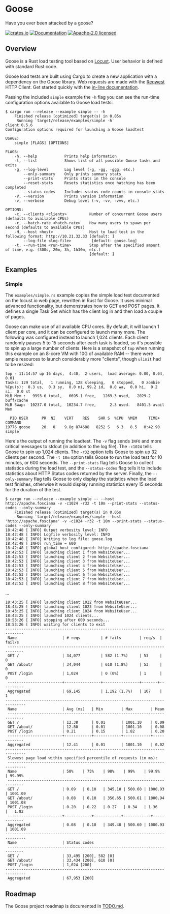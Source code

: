 # Goose

Have you ever been attacked by a goose?

[![crates.io](https://img.shields.io/crates/v/goose.svg)](https://crates.io/crates/goose)
[![Documentation](https://docs.rs/goose/badge.svg)](https://docs.rs/goose)
[![Apache-2.0 licensed](https://img.shields.io/crates/l/goose.svg)](./LICENSE)

## Overview

Goose is a Rust load testing tool based on [Locust](https://locust.io/).
User behavior is defined with standard Rust code.

Goose load tests are built using Cargo to create a new application with a
dependency on the Goose library. Web requests are made with the
[Reqwest](https://docs.rs/reqwest) HTTP Client. Get started quickly with the
[in-line documentation](https://docs.rs/goose/*/goose/#creating-a-simple-goose-load-test).

Passing the included `simple` example the `-h` flag you can see the
run-time configuration options available to Goose load tests:

```
$ cargo run --release --example simple -- -h
    Finished release [optimized] target(s) in 0.05s
     Running `target/release/examples/simple -h`
client 0.5.6
Configuration options required for launching a Goose loadtest

USAGE:
    simple [FLAGS] [OPTIONS]

FLAGS:
    -h, --help            Prints help information
    -l, --list            Shows list of all possible Goose tasks and exits
    -g, --log-level       Log level (-g, -gg, -ggg, etc.)
        --only-summary    Only prints summary stats
        --print-stats     Prints stats in the console
        --reset-stats     Resets statistics once hatching has been completed
        --status-codes    Includes status code counts in console stats
    -V, --version         Prints version information
    -v, --verbose         Debug level (-v, -vv, -vvv, etc.)

OPTIONS:
    -c, --clients <clients>          Number of concurrent Goose users (defaults to available CPUs)
    -r, --hatch-rate <hatch-rate>    How many users to spawn per second (defaults to available CPUs)
    -H, --host <host>                Host to load test in the following format: http://10.21.32.33 [default: ]
        --log-file <log-file>         [default: goose.log]
    -t, --run-time <run-time>        Stop after the specified amount of time, e.g. (300s, 20m, 3h, 1h30m, etc.)
                                     [default: ]
```

## Examples

### Simple

The `examples/simple.rs` example copies the simple load test documented on the locust.io web page, rewritten in Rust for Goose. It uses minimal advanced functionality, but demonstrates how to GET and POST pages. It defines a single Task Set which has the client log in and then load a couple of pages.

Goose can make use of all available CPU cores. By default, it will launch 1 client per core, and it can be configured to launch many more. The following was configured instead to launch 1,024 clients. Each client randomly pauses 5 to 15 seconds after each task is loaded, so it's possible to spin up a large number of clients. Here is a snapshot of `top` when running this example on an 8-core VM with 10G of available RAM -- there were ample resources to launch considerably more "clients", though `ulimit` had to be resized:

```
top - 11:14:57 up 16 days,  4:40,  2 users,  load average: 0.00, 0.04, 0.01
Tasks: 129 total,   1 running, 128 sleeping,   0 stopped,   0 zombie
%Cpu(s):  0.3 us,  0.3 sy,  0.0 ni, 99.2 id,  0.0 wa,  0.0 hi,  0.2 si,  0.0 st
MiB Mem :   9993.6 total,   6695.1 free,   1269.3 used,   2029.2 buff/cache
MiB Swap:  10237.0 total,  10234.7 free,      2.3 used.   8401.5 avail Mem 

  PID USER      PR  NI    VIRT    RES    SHR S  %CPU  %MEM     TIME+ COMMAND                                                   
19776 goose     20   0    9.8g 874688   8252 S   6.3   8.5   0:42.90 simple                                                    
```

Here's the output of running the loadtest. The `-v` flag sends `INFO` and more critical messages to stdout (in addition to the log file). The `-c1024` tells Goose to spin up 1,024 clients. The `-r32` option tells Goose to spin up 32 clients per second. The `-t 10m` option tells Goose to run the load test for 10 minutes, or 600 seconds. The `--print-stats` flag tells Goose to collect statistics during the load test, and the `--status-codes` flag tells it to include statistics about HTTP Status codes returned by the server. Finally, the `--only-summary` flag tells Goose to only display the statistics when the load test finishes, otherwise it would display running statistics every 15 seconds for the duration of the test.

```
$ cargo run --release --example simple -- --host http://apache.fosciana -v -c1024 -r32 -t 10m --print-stats --status-codes --only-summary
    Finished release [optimized] target(s) in 0.05s
     Running `target/release/examples/simple --host 'http://apache.fosciana' -v -c1024 -r32 -t 10m --print-stats --status-codes --only-summary`
18:42:48 [ INFO] Output verbosity level: INFO
18:42:48 [ INFO] Logfile verbosity level: INFO
18:42:48 [ INFO] Writing to log file: goose.log
18:42:48 [ INFO] run_time = 600
18:42:48 [ INFO] global host configured: http://apache.fosciana
18:42:53 [ INFO] launching client 1 from WebsiteUser...
18:42:53 [ INFO] launching client 2 from WebsiteUser...
18:42:53 [ INFO] launching client 3 from WebsiteUser...
18:42:53 [ INFO] launching client 4 from WebsiteUser...
18:42:53 [ INFO] launching client 5 from WebsiteUser...
18:42:53 [ INFO] launching client 6 from WebsiteUser...
18:42:53 [ INFO] launching client 7 from WebsiteUser...
18:42:53 [ INFO] launching client 8 from WebsiteUser...

```
...
```
18:43:25 [ INFO] launching client 1022 from WebsiteUser...
18:43:25 [ INFO] launching client 1023 from WebsiteUser...
18:43:25 [ INFO] launching client 1024 from WebsiteUser...
18:43:25 [ INFO] launched 1024 clients...
18:53:26 [ INFO] stopping after 600 seconds...
18:53:26 [ INFO] waiting for clients to exit
------------------------------------------------------------------------------ 
 Name                    | # reqs         | # fails        | req/s  | fail/s
 ----------------------------------------------------------------------------- 
 GET /                   | 34,077         | 582 (1.7%)     | 53     | 0    
 GET /about/             | 34,044         | 610 (1.8%)     | 53     | 0    
 POST /login             | 1,024          | 0 (0%)         | 1      | 0    
 ------------------------+----------------+----------------+-------+---------- 
 Aggregated              | 69,145         | 1,192 (1.7%)   | 107    | 1    
-------------------------------------------------------------------------------
 Name                    | Avg (ms)   | Min        | Max        | Mean      
 ----------------------------------------------------------------------------- 
 GET /                   | 12.38      | 0.01       | 1001.10    | 0.09      
 GET /about/             | 12.80      | 0.01       | 1001.10    | 0.08      
 POST /login             | 0.21       | 0.15       | 1.82       | 0.20      
 ------------------------+------------+------------+------------+------------- 
 Aggregated              | 12.41      | 0.01       | 1001.10    | 0.02      
-------------------------------------------------------------------------------
 Slowest page load within specified percentile of requests (in ms):
 ------------------------------------------------------------------------------
 Name                    | 50%    | 75%    | 98%    | 99%    | 99.9%  | 99.99%
 ----------------------------------------------------------------------------- 
 GET /                   | 0.09   | 0.10   | 345.18 | 500.60 | 1000.93 | 1001.09
 GET /about/             | 0.08   | 0.10   | 356.65 | 500.61 | 1000.94 | 1001.08
 POST /login             | 0.20   | 0.22   | 0.27   | 0.34   | 1.36   |   1.82
 ------------------------+------------+------------+------------+------------- 
 Aggregated              | 0.08   | 0.10   | 349.40 | 500.60 | 1000.93 | 1001.09
-------------------------------------------------------------------------------
 Name                    | Status codes              
 ----------------------------------------------------------------------------- 
 GET /                   | 33,495 [200], 582 [0]      
 GET /about/             | 33,434 [200], 610 [0]      
 POST /login             | 1,024 [200]              
-------------------------------------------------------------------------------
 Aggregated              | 67,953 [200]              
```

## Roadmap

The Goose project roadmap is documented in [TODO.md](https://github.com/jeremyandrews/goose/blob/master/TODO.md).
